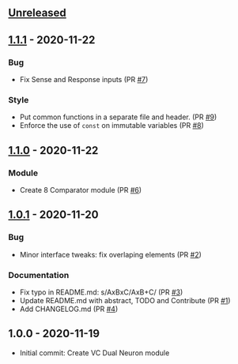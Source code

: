 <a name="unreleased"></a>
## [Unreleased]


<a name="1.1.1"></a>
## [1.1.1] - 2020-11-22
### Bug
- Fix Sense and Response inputs (PR [#7](https://github.com/denischevalier/StalysVCVPlugin/issues/7))

### Style
- Put common functions in a separate file and header. (PR [#9](https://github.com/denischevalier/StalysVCVPlugin/issues/9))
- Enforce the use of `const` on immutable variables (PR [#8](https://github.com/denischevalier/StalysVCVPlugin/issues/8))


<a name="1.1.0"></a>
## [1.1.0] - 2020-11-22
### Module
- Create 8 Comparator module (PR [#6](https://github.com/denischevalier/StalysVCVPlugin/issues/6))


<a name="1.0.1"></a>
## [1.0.1] - 2020-11-20
### Bug
- Minor interface tweaks: fix overlaping elements (PR [#2](https://github.com/denischevalier/StalysVCVPlugin/issues/2))

### Documentation
- Fix typo in README.md: s/AxBxC/AxB+C/ (PR [#3](https://github.com/denischevalier/StalysVCVPlugin/issues/3))
- Update README.md with abstract, TODO and Contribute (PR [#1](https://github.com/denischevalier/StalysVCVPlugin/issues/1))
- Add CHANGELOG.md (PR [#4](https://github.com/denischevalier/StalysVCVPlugin/issues/4))


<a name="1.0.0"></a>
## 1.0.0 - 2020-11-19
- Initial commit: Create VC Dual Neuron module

[Unreleased]: https://github.com/denischevalier/StalysVCVPlugin/compare/1.1.1...HEAD
[1.1.1]: https://github.com/denischevalier/StalysVCVPlugin/compare/1.1.0...1.1.1
[1.1.0]: https://github.com/denischevalier/StalysVCVPlugin/compare/1.0.1...1.1.0
[1.0.1]: https://github.com/denischevalier/StalysVCVPlugin/compare/1.0.0...1.0.1
